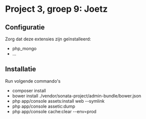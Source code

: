 Project 3, groep 9: Joetz
==========================

Configuratie
------------
Zorg dat deze extensies zijn geïnstalleerd:

- php_mongo
- ...

Installatie
-----------
Run volgende commando's

- composer install
- bower install ./vendor/sonata-project/admin-bundle/bower.json
- php app/console assets:install web --symlink
- php app/console assetic:dump
- php app/console cache:clear --env=prod

